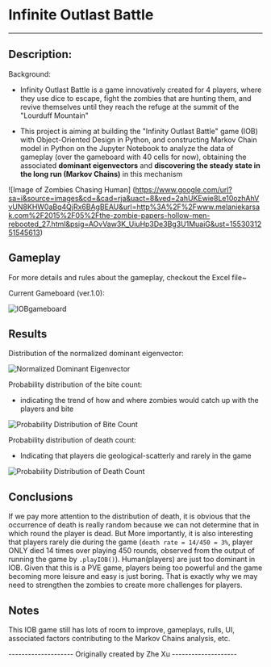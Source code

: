 # Infinite Outlast Battle
--------------------------------------------------------------------------

## Description:

Background:

* Infinity Outlast Battle is a game innovatively created for 4 players, where they use dice to escape, fight the zombies that are hunting them, and revive themselves until they reach the refuge at the summit of the "Lourduff Mountain"

* This project is aiming at building the "Infinity Outlast Battle" game (IOB) with Object-Oriented Design in Python, and constructing Markov Chain model in Python on the Jupyter Notebook to analyze the data of gameplay (over the gameboard with 40 cells for now), obtaining the associated <b>dominant eigenvectors</b> and <b>discovering the steady state in the long run (Markov Chains)</b> in this mechanism

![Image of Zombies Chasing Human]
(https://www.google.com/url?sa=i&source=images&cd=&cad=rja&uact=8&ved=2ahUKEwie8Le10ozhAhVvUN8KHW0aBq4QjRx6BAgBEAU&url=http%3A%2F%2Fwww.melaniekarsak.com%2F2015%2F05%2Fthe-zombie-papers-hollow-men-rebooted_27.html&psig=AOvVaw3K_UiuHp3De3Bg3U1MuaiG&ust=1553031251545613)


## Gameplay

For more details and rules about the gameplay, checkout the Excel file~

Current Gameboard (ver.1.0):

![IOBgameboard](/assests/IOBgameboard.jpg?raw=true "IOBgameboard")


## Results

Distribution of the normalized dominant eigenvector:

![Normalized Dominant Eigenvector](IOB_markovchain/assests/NormDomEigv.jpg.jpg?raw=true "Normalized Dominant Eigenvector")

Probability distribution of the bite count:

* indicating the trend of how and where zombies would catch up with the players and bite

![Probability Distribution of Bite Count](/assests/ProbDistBitten.jpg?raw=true "Probability Distribution of Bite Count")

Probability distribution of death count:

* Indicating that players die geological-scatterly and rarely in the game

![Probability Distribution of Death Count](/assests/ProbDistDeath.jpg?raw=true "Probability Distribution of Death Count")


## Conclusions

If we pay more attention to the distribution of death, it is obvious that the occurrence of death is really random because we can not determine that in which round the player is dead. But More importantly, it is also interesting that players rarely die during the game (```death rate = 14/450 = 3%```, player ONLY died 14 times over playing 450 rounds, observed from the output of running the game by ```.playIOB()```). Human(players) are just too dominant in IOB. Given that this is a PVE game, players being too powerful and the game becoming more leisure and easy is just boring. That is exactly why we may need to strengthen the zombies to create more challenges for players.


## Notes

This IOB game still has lots of room to improve, gameplays, rulls, UI, associated factors contributing to the Markov Chains analysis, etc.


-------------------- Originally created by Zhe Xu --------------------
